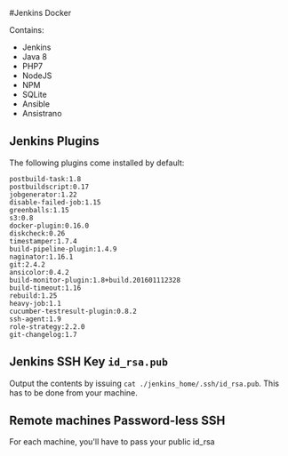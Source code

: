 #Jenkins Docker 

Contains:

- Jenkins
- Java 8
- PHP7
- NodeJS
- NPM
- SQLite
- Ansible
- Ansistrano

## Jenkins Plugins

The following plugins come installed by default: 

```
postbuild-task:1.8
postbuildscript:0.17
jobgenerator:1.22
disable-failed-job:1.15
greenballs:1.15
s3:0.8
docker-plugin:0.16.0
diskcheck:0.26
timestamper:1.7.4
build-pipeline-plugin:1.4.9
naginator:1.16.1
git:2.4.2
ansicolor:0.4.2
build-monitor-plugin:1.8+build.201601112328
build-timeout:1.16
rebuild:1.25
heavy-job:1.1
cucumber-testresult-plugin:0.8.2
ssh-agent:1.9
role-strategy:2.2.0
git-changelog:1.7
```


## Jenkins SSH Key `id_rsa.pub`


Output the contents by issuing `cat ./jenkins_home/.ssh/id_rsa.pub`. This has to be done from your machine. 

## Remote machines Password-less SSH

For each machine, you'll have to pass your public id_rsa